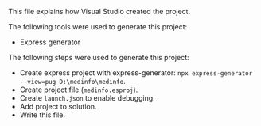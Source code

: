 This file explains how Visual Studio created the project.

The following tools were used to generate this project:
- Express generator

The following steps were used to generate this project:
- Create express project with express-generator: `npx express-generator --view=pug D:\medinfo\medinfo`.
- Create project file (`medinfo.esproj`).
- Create `launch.json` to enable debugging.
- Add project to solution.
- Write this file.
